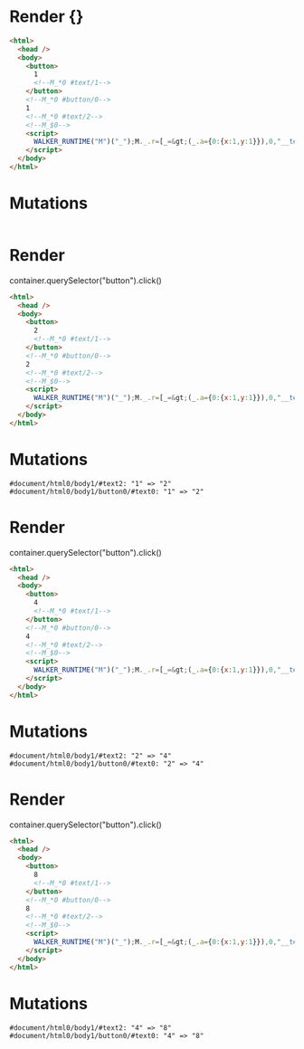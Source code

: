 # Render {}
```html
<html>
  <head />
  <body>
    <button>
      1
      <!--M_*0 #text/1-->
    </button>
    <!--M_*0 #button/0-->
    1
    <!--M_*0 #text/2-->
    <!--M_$0-->
    <script>
      WALKER_RUNTIME("M")("_");M._.r=[_=&gt;(_.a={0:{x:1,y:1}}),0,"__tests__/template.marko_0_x_y",0];M._.w()
    </script>
  </body>
</html>
```

# Mutations
```

```


# Render 
container.querySelector("button").click()

```html
<html>
  <head />
  <body>
    <button>
      2
      <!--M_*0 #text/1-->
    </button>
    <!--M_*0 #button/0-->
    2
    <!--M_*0 #text/2-->
    <!--M_$0-->
    <script>
      WALKER_RUNTIME("M")("_");M._.r=[_=&gt;(_.a={0:{x:1,y:1}}),0,"__tests__/template.marko_0_x_y",0];M._.w()
    </script>
  </body>
</html>
```

# Mutations
```
#document/html0/body1/#text2: "1" => "2"
#document/html0/body1/button0/#text0: "1" => "2"
```


# Render 
container.querySelector("button").click()

```html
<html>
  <head />
  <body>
    <button>
      4
      <!--M_*0 #text/1-->
    </button>
    <!--M_*0 #button/0-->
    4
    <!--M_*0 #text/2-->
    <!--M_$0-->
    <script>
      WALKER_RUNTIME("M")("_");M._.r=[_=&gt;(_.a={0:{x:1,y:1}}),0,"__tests__/template.marko_0_x_y",0];M._.w()
    </script>
  </body>
</html>
```

# Mutations
```
#document/html0/body1/#text2: "2" => "4"
#document/html0/body1/button0/#text0: "2" => "4"
```


# Render 
container.querySelector("button").click()

```html
<html>
  <head />
  <body>
    <button>
      8
      <!--M_*0 #text/1-->
    </button>
    <!--M_*0 #button/0-->
    8
    <!--M_*0 #text/2-->
    <!--M_$0-->
    <script>
      WALKER_RUNTIME("M")("_");M._.r=[_=&gt;(_.a={0:{x:1,y:1}}),0,"__tests__/template.marko_0_x_y",0];M._.w()
    </script>
  </body>
</html>
```

# Mutations
```
#document/html0/body1/#text2: "4" => "8"
#document/html0/body1/button0/#text0: "4" => "8"
```